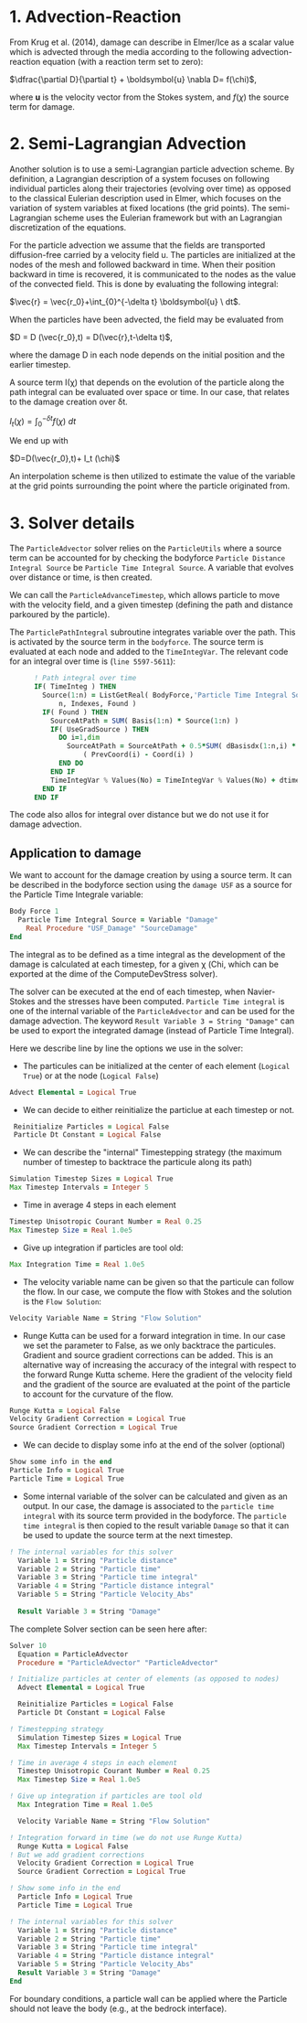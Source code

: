 

# 1. Advection-Reaction 

From Krug et al. (2014), damage can describe in Elmer/Ice as a scalar value which is advected through the media according to the following advection-reaction equation (with a reaction term set to zero):

$\dfrac{\partial D}{\partial t} + \boldsymbol{u} \nabla D= f(\chi)$,

where $\boldsymbol{u}$ is the velocity vector from the Stokes system, and $f(\chi)$ the source term for damage.

# 2.	Semi-Lagrangian Advection

Another solution is to use a semi-Lagrangian particle advection scheme. By definition, a Lagrangian description of a system focuses on following individual particles along their trajectories (evolving over time) as opposed to the classical Eulerian description used in Elmer, which focuses on the variation of system variables at fixed locations (the grid points). The semi-Lagrangian scheme uses the Eulerian framework but with an Lagrangian discretization of the equations.

For the particle advection we assume that the fields are transported diffusion-free carried by a velocity field u. The particles are initialized at the nodes of the mesh and followed backward in time. When their position backward in time is recovered, it is communicated to the nodes as the value of the convected field. This is done by evaluating the following integral:

$\vec{r} = \vec{r_0}+\int_{0}^{-\delta t} \boldsymbol{u} \ dt$.

When the particles have been advected, the field may be evaluated from 

$D = D (\vec{r_0},t) = D(\vec{r},t-\delta t)$,

where the damage D in each node depends on the initial position and the earlier timestep. 

A source term I(χ) that depends on the evolution of the particle along the path integral can be evaluated over space or time. In our case, that relates to the damage creation over δt.

$I_t (\chi)= \int_{0}^{-\delta t} f(\chi) \ dt$

We end up with

$D=D(\vec{r_0},t)+ I_t (\chi)$

An interpolation scheme is then utilized to estimate the value of the variable at the grid points surrounding the point where the particle originated from. 

# 3. Solver details

The `ParticleAdvector` solver relies on the `ParticleUtils` where a source term can be accounted for by checking the bodyforce `Particle Distance Integral Source` be `Particle Time Integral Source`. A variable that evolves over distance or time, is then created.

We can call the `ParticleAdvanceTimestep`, which allows particle to move with the velocity field, and a given timestep (defining the path and distance parkoured by the particle). 

The `ParticlePathIntegral` subroutine integrates variable over the path. This is activated by the source term in the `bodyforce`. The source term is evaluated at each node and added to the `TimeIntegVar`. The relevant code for an integral over time is (`line 5597-5611`):

```f90
      ! Path integral over time
      IF( TimeInteg ) THEN
        Source(1:n) = ListGetReal( BodyForce,'Particle Time Integral Source', &
            n, Indexes, Found )
        IF( Found ) THEN
          SourceAtPath = SUM( Basis(1:n) * Source(1:n) )
          IF( UseGradSource ) THEN
            DO i=1,dim
              SourceAtPath = SourceAtPath + 0.5*SUM( dBasisdx(1:n,i) * Source(1:n) ) * &
                  ( PrevCoord(i) - Coord(i) )
            END DO
          END IF
          TimeIntegVar % Values(No) = TimeIntegVar % Values(No) + dtime * SourceAtPath
        END IF
      END IF
```

The code also allos for integral over distance but we do not use it for damage advection. 

## Application to damage

We want to account for the damage creation by using a source term. It can be described in the bodyforce section using the `damage USF` as a source for the Particle Time Integrale variable:

```f90
Body Force 1
  Particle Time Integral Source = Variable "Damage"
    Real Procedure "USF_Damage" "SourceDamage"
End
```

The integral as to be defined as a time integral as the development of the damage is calculated at each timestep, for a given χ (Chi, which can be exported at the dime of the ComputeDevStress solver). 

The solver can be executed at the end of each timestep, when Navier-Stokes and the stresses have been computed. `Particle Time integral` is one of the internal variable of the `ParticleAdvector` and can be used for the damage advection. The keyword `Result Variable 3 = String "Damage"` can be used to export the integrated damage (instead of Particle Time Integral). 

Here we describe line by line the options we use in the solver:

* The particules can be initialized at the center of each element (`Logical True`) or at the node (`Logical False`)
```f90
Advect Elemental = Logical True
```

* We can decide to either reinitialize the particlue at each timestep or not. 
```f90
 Reinitialize Particles = Logical False
 Particle Dt Constant = Logical False
```

* We can describe the "internal" Timestepping strategy (the maximum number of timestep to backtrace the particule along its path)
```f90
Simulation Timestep Sizes = Logical True
Max Timestep Intervals = Integer 5
```

* Time in average 4 steps in each element
```f90
Timestep Unisotropic Courant Number = Real 0.25
Max Timestep Size = Real 1.0e5
```

* Give up integration if particles are tool old:
```f90
Max Integration Time = Real 1.0e5
```

* The velocity variable name can be given so that the particule can follow the flow. In our case, we compute the flow with Stokes and the solution is the `Flow Solution`:
```f90
Velocity Variable Name = String "Flow Solution"
```

* Runge Kutta can be used for a forward integration in time. In our case we set the parameter to False, as we only backtrace the particules. Gradient and source gradient corrections can be added. This is an alternative way of increasing the accuracy of the integral with respect to the forward Runge Kutta scheme. Here the gradient of the velocity field and the gradient of the source are evaluated at the point of the particle to account for the curvature of the flow. 
```f90
Runge Kutta = Logical False
Velocity Gradient Correction = Logical True
Source Gradient Correction = Logical True

```

* We can decide to display some info at the end of the solver (optional)
```f90
Show some info in the end
Particle Info = Logical True
Particle Time = Logical True
```

* Some internal variable of the solver can be calculated and given as an output. In our case, the damage is associated to the `particle time integral` with its source term provided in the bodyforce. The `particle time integral` is then copied to the result variable `Damage` so that it can be used to update the source term at the next timestep.
```f90
! The internal variables for this solver
  Variable 1 = String "Particle distance"
  Variable 2 = String "Particle time"
  Variable 3 = String "Particle time integral"
  Variable 4 = String "Particle distance integral"
  Variable 5 = String "Particle Velocity_Abs"
  
  Result Variable 3 = String "Damage"
```

The complete Solver section can be seen here after:

```f90
Solver 10
  Equation = ParticleAdvector
  Procedure = "ParticleAdvector" "ParticleAdvector"

! Initialize particles at center of elements (as opposed to nodes)
  Advect Elemental = Logical True

  Reinitialize Particles = Logical False
  Particle Dt Constant = Logical False

! Timestepping strategy
  Simulation Timestep Sizes = Logical True
  Max Timestep Intervals = Integer 5

! Time in average 4 steps in each element
  Timestep Unisotropic Courant Number = Real 0.25
  Max Timestep Size = Real 1.0e5

! Give up integration if particles are tool old
  Max Integration Time = Real 1.0e5

  Velocity Variable Name = String "Flow Solution"

! Integration forward in time (we do not use Runge Kutta)
  Runge Kutta = Logical False
! But we add gradient corrections
  Velocity Gradient Correction = Logical True
  Source Gradient Correction = Logical True

! Show some info in the end
  Particle Info = Logical True
  Particle Time = Logical True

! The internal variables for this solver
  Variable 1 = String "Particle distance"
  Variable 2 = String "Particle time"
  Variable 3 = String "Particle time integral"
  Variable 4 = String "Particle distance integral"
  Variable 5 = String "Particle Velocity_Abs"
  Result Variable 3 = String "Damage"
End

```

For boundary conditions, a particle wall can be applied where the Particle should not leave the body (e.g., at the bedrock interface). 
